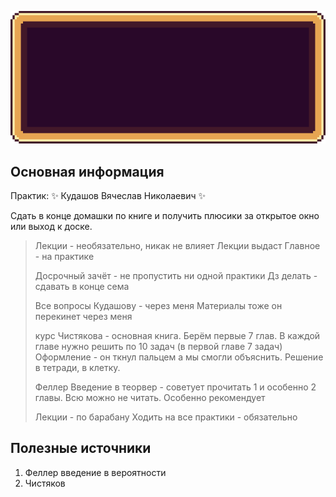 ![](img/theory-of-probability-3-semester-2025-year.gif)

## Основная информация

Практик: ✨ Кудашов Вячеслав Николаевич ✨

Сдать в конце домашки по книге и получить плюсики за открытое окно или выход к доске.

> Лекции - необязательно, никак не влияет 
> Лекции выдаст
> Главное - на практике
> 
> Досрочный зачёт - не пропустить ни одной практики
> Дз делать - сдавать в конце сема
> 
> Все вопросы Кудашову - через меня
> Материалы тоже он перекинет через меня
> 
> курс Чистякова - основная книга.
> Берём первые 7 глав. В каждой главе нужно решить по 10 задач (в первой главе 7 задач)
> Оформление - он ткнул пальцем а мы смогли объяснить. Решение в тетради, в клетку.
> 
> Феллер Введение в теорвер - советует прочитать 1 и особенно 2 главы. Всю можно не читать. Особенно рекомендует
> 
> Лекции - по барабану
> Ходить на все практики - обязательно

## Полезные источники

1. Феллер введение в вероятности
2. Чистяков